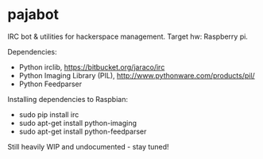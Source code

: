 pajabot
=======

IRC bot &amp; utilities for hackerspace management. Target hw: Raspberry pi.

Dependencies:
* Python irclib, https://bitbucket.org/jaraco/irc
* Python Imaging Library (PIL), http://www.pythonware.com/products/pil/
* Python Feedparser

Installing dependencies to Raspbian:

* sudo pip install irc
* sudo apt-get install python-imaging
* sudo apt-get install python-feedparser


Still heavily WIP and undocumented - stay tuned!

